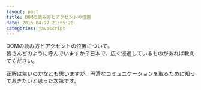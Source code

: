 ```yaml
---
layout: post
title: DOMの読み方とアクセントの位置
date: 2015-04-27 21:55:20
categories: javascript
---
```

<p>DOMの読み方とアクセントの位置について。<br>
皆さんどのように呼んでいますか？日本で、広く浸透しているものがあれば教えてください。</p>

<p>正解は無いのかなとも思いますが、円滑なコミュニケーションを取るために知っておきたいと思った次第です。</p>
